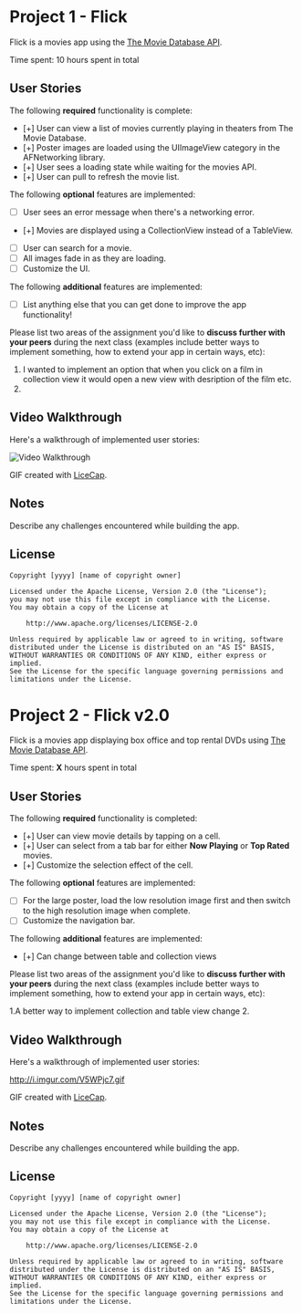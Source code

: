 # Project 1 - Flick

Flick is a movies app using the [The Movie Database API](http://docs.themoviedb.apiary.io/#).

Time spent: 10 hours spent in total

## User Stories

The following **required** functionality is complete:

- [+] User can view a list of movies currently playing in theaters from The Movie Database.
- [+] Poster images are loaded using the UIImageView category in the AFNetworking library.
- [+] User sees a loading state while waiting for the movies API.
- [+] User can pull to refresh the movie list.

The following **optional** features are implemented:

- [ ] User sees an error message when there's a networking error.
- [+] Movies are displayed using a CollectionView instead of a TableView.
- [ ] User can search for a movie.
- [ ] All images fade in as they are loading.
- [ ] Customize the UI.

The following **additional** features are implemented:

- [ ] List anything else that you can get done to improve the app functionality!

Please list two areas of the assignment you'd like to **discuss further with your peers** during the next class (examples include better ways to implement something, how to extend your app in certain ways, etc):

1. I wanted to implement an option that when you click on a film in collection view it would open a new view with desription of the film etc.
2. 

## Video Walkthrough 

Here's a walkthrough of implemented user stories:

<img src = 'http://i.imgur.com/BOHx8hC.gif' title='Video Walkthrough' width='' alt='Video Walkthrough' />

GIF created with [LiceCap](http://www.cockos.com/licecap/).

## Notes

Describe any challenges encountered while building the app.

## License

    Copyright [yyyy] [name of copyright owner]

    Licensed under the Apache License, Version 2.0 (the "License");
    you may not use this file except in compliance with the License.
    You may obtain a copy of the License at

        http://www.apache.org/licenses/LICENSE-2.0

    Unless required by applicable law or agreed to in writing, software
    distributed under the License is distributed on an "AS IS" BASIS,
    WITHOUT WARRANTIES OR CONDITIONS OF ANY KIND, either express or implied.
    See the License for the specific language governing permissions and
    limitations under the License.
# Project 2 - Flick v2.0

Flick is a movies app displaying box office and top rental DVDs using [The Movie Database API](http://docs.themoviedb.apiary.io/#).

Time spent: **X** hours spent in total

## User Stories

The following **required** functionality is completed:

- [+] User can view movie details by tapping on a cell.
- [+] User can select from a tab bar for either **Now Playing** or **Top Rated** movies.
- [+] Customize the selection effect of the cell.

The following **optional** features are implemented:

- [ ] For the large poster, load the low resolution image first and then switch to the high resolution image when complete.
- [ ] Customize the navigation bar.

The following **additional** features are implemented:

- [+] Can change between table and collection views 

Please list two areas of the assignment you'd like to **discuss further with your peers** during the next class (examples include better ways to implement something, how to extend your app in certain ways, etc):

1.A better way to implement collection and table view change
2. 

## Video Walkthrough 

Here's a walkthrough of implemented user stories:

http://i.imgur.com/V5WPjc7.gif

GIF created with [LiceCap](http://www.cockos.com/licecap/).

## Notes

Describe any challenges encountered while building the app.

## License

    Copyright [yyyy] [name of copyright owner]

    Licensed under the Apache License, Version 2.0 (the "License");
    you may not use this file except in compliance with the License.
    You may obtain a copy of the License at

        http://www.apache.org/licenses/LICENSE-2.0

    Unless required by applicable law or agreed to in writing, software
    distributed under the License is distributed on an "AS IS" BASIS,
    WITHOUT WARRANTIES OR CONDITIONS OF ANY KIND, either express or implied.
    See the License for the specific language governing permissions and
    limitations under the License.
